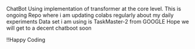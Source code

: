 ChatBot Using implementation of transformer at the core level.
This is ongoing Repo where i am updating colabs regularly about my daily experiments 
Data set i am using is TaskMaster-2 from GOOGLE
Hope we will get to a decent chatboot soon


!!Happy Coding
